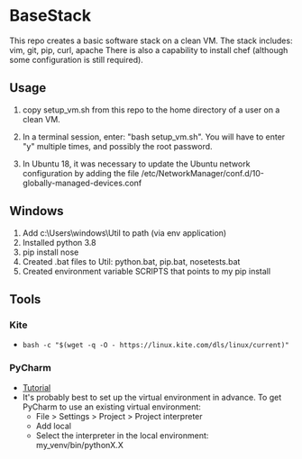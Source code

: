 # BaseStack
This repo creates a basic software stack on a clean VM. The stack
includes:
  vim, git, pip, curl, apache
There is also a capability to install chef (although some configuration
is still required).

## Usage

1. copy setup_vm.sh from this repo to the home directory of a user on
a clean VM.

2.  In a terminal session, enter: "bash setup_vm.sh".
You will have to enter "y" multiple times, and possibly the root password.

3. In Ubuntu 18, it was necessary to update the Ubuntu network configuration by adding the file /etc/NetworkManager/conf.d/10-globally-managed-devices.conf

## Windows
1. Add c:\Users\windows\Util to path (via env application)
2. Installed python 3.8
3. pip install nose
4. Created .bat files to Util: python.bat, pip.bat, nosetests.bat
5. Created environment variable SCRIPTS that points to my pip install

## Tools
### Kite
- ``bash -c "$(wget -q -O - https://linux.kite.com/dls/linux/current)"``
### PyCharm
- [Tutorial](https://www.tutorialspoint.com/pycharm/pycharm_tutorial.pdf)
- It's probably best to set up the virtual environment in advance. To get PyCharm to use an existing virtual environment:
  - File > Settings > Project > Project interpreter
  - Add local
  - Select the interpreter in the local environment: my_venv/bin/pythonX.X
